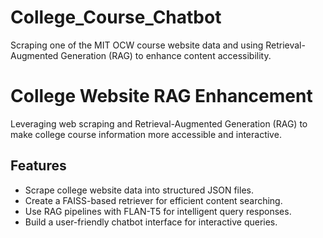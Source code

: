 # College_Course_Chatbot
Scraping one of the MIT OCW course website data and using Retrieval-Augmented Generation (RAG) to enhance content accessibility.

# College Website RAG Enhancement
Leveraging web scraping and Retrieval-Augmented Generation (RAG) to make college course information more accessible and interactive.

## Features
- Scrape college website data into structured JSON files.
- Create a FAISS-based retriever for efficient content searching.
- Use RAG pipelines with FLAN-T5 for intelligent query responses.
- Build a user-friendly chatbot interface for interactive queries.

